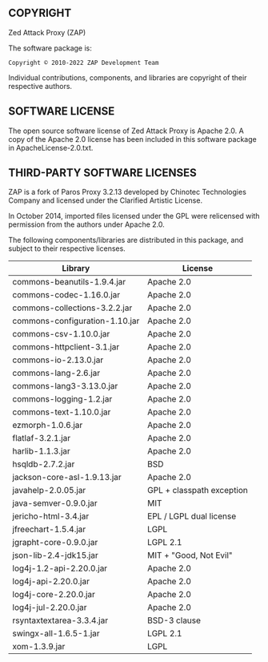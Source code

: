 COPYRIGHT
---------

Zed Attack Proxy (ZAP)

The software package is:

    Copyright © 2010-2022 ZAP Development Team

Individual contributions, components, and libraries are copyright of their
respective authors.

SOFTWARE LICENSE
----------------

The open source software license of Zed Attack Proxy is Apache 2.0.
A copy of the Apache 2.0 license has been included in this software package
in ApacheLicense-2.0.txt.

THIRD-PARTY SOFTWARE LICENSES
-----------------------------

ZAP is a fork of Paros Proxy 3.2.13 developed by Chinotec Technologies Company
and licensed under the Clarified Artistic License.

In October 2014, imported files licensed under the GPL were relicensed with
permission from the authors under Apache 2.0.

The following components/libraries are distributed in this package,
and subject to their respective licenses.

| Library                             | License                   |
|-------------------------------------|---------------------------|
| commons-beanutils-1.9.4.jar         | Apache 2.0                |
| commons-codec-1.16.0.jar            | Apache 2.0                |
| commons-collections-3.2.2.jar       | Apache 2.0                |
| commons-configuration-1.10.jar      | Apache 2.0                |
| commons-csv-1.10.0.jar              | Apache 2.0                |
| commons-httpclient-3.1.jar          | Apache 2.0                |
| commons-io-2.13.0.jar               | Apache 2.0                |
| commons-lang-2.6.jar                | Apache 2.0                |
| commons-lang3-3.13.0.jar            | Apache 2.0                |
| commons-logging-1.2.jar             | Apache 2.0                |
| commons-text-1.10.0.jar             | Apache 2.0                |
| ezmorph-1.0.6.jar                   | Apache 2.0                |
| flatlaf-3.2.1.jar                   | Apache 2.0                |
| harlib-1.1.3.jar                    | Apache 2.0                |
| hsqldb-2.7.2.jar                    | BSD                       |
| jackson-core-asl-1.9.13.jar         | Apache 2.0                |
| javahelp-2.0.05.jar                 | GPL + classpath exception |
| java-semver-0.9.0.jar               | MIT                       |
| jericho-html-3.4.jar                | EPL / LGPL dual license   |
| jfreechart-1.5.4.jar                | LGPL                      |
| jgrapht-core-0.9.0.jar              | LGPL 2.1                  |
| json-lib-2.4-jdk15.jar              | MIT + "Good, Not Evil"    |
| log4j-1.2-api-2.20.0.jar            | Apache 2.0                |
| log4j-api-2.20.0.jar                | Apache 2.0                |
| log4j-core-2.20.0.jar               | Apache 2.0                |
| log4j-jul-2.20.0.jar                | Apache 2.0                |
| rsyntaxtextarea-3.3.4.jar           | BSD-3 clause              |
| swingx-all-1.6.5-1.jar              | LGPL 2.1                  |
| xom-1.3.9.jar                       | LGPL                      |
